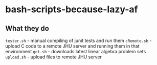 # bash-scripts-because-lazy-af

## What they do
<code>tester.sh</code> - manual compiling of junit tests and run them
<code>cRemote.sh</code> - upload C code to a remote JHU server and running them in that environment
<code>get.sh</code> - downloads latest linear algebra problem sets
<code>upload.sh</code> - upload files to remote JHU server
